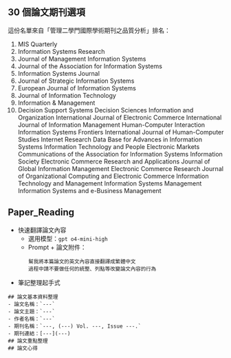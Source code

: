 ## 30 個論文期刊選項
這份名單來自「管理二學門國際學術期刊之品質分析」排名：
1. MIS Quarterly
2. Information Systems Research
3. Journal of Management Information Systems
4. Journal of the Association for Information Systems
5. Information Systems Journal
6. Journal of Strategic Information Systems
7. European Journal of Information Systems
8. Journal of Information Technology
9. Information & Management
10. Decision Support Systems
Decision Sciences
Information and Organization
International Journal of Electronic Commerce
International Journal of Information Management
Human-Computer Interaction
Information Systems Frontiers
International Journal of Human-Computer Studies
Internet Research
Data Base for Advances in Information Systems
Information Technology and People
Electronic Markets
Communications of the Association for Information Systems
Information Society
Electronic Commerce Research and Applications
Journal of Global Information Management
Electronic Commerce Research
Journal of Organizational Computing and Electronic Commerce
Information Technology and Management
Information Systems Management
Information Systems and e-Business Management

## Paper_Reading
- 快速翻譯論文內容
  - 選用模型：`gpt o4-mini-high`
  - Prompt + 論文附件：
    ``` Plaintext
    幫我將本篇論文的英文內容直接翻譯成繁體中文
    過程中請不要做任何的統整、列點等改變論文內容的行為
    ```
- 筆記整理起手式
```Plaintext
## 論文基本資料整理
- 論文名稱：`---`
- 論文主題：`---`
- 作者名稱：`---`
- 期刊名稱：`---, (---) Vol. ---, Issue ---.`
- 期刊連結：[---](---)
## 論文重點整理
## 論文心得
```
    
